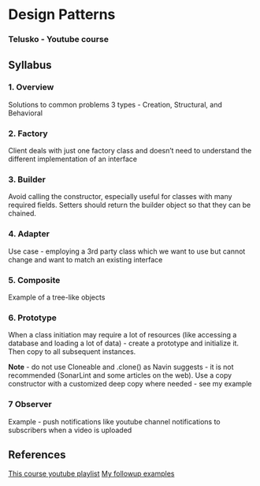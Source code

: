 # Design Patterns

### Telusko - Youtube course

## Syllabus

### 1. Overview

Solutions to common problems
3 types - Creation, Structural, and Behavioral

### 2. Factory

Client deals with just one factory class and doesn’t need to understand the different implementation of an interface

### 3. Builder

Avoid calling the constructor, especially useful for classes with many required fields.
Setters should return the builder object so that they can be chained.

### 4. Adapter

Use case - employing a 3rd party class which we want to use but cannot change and want to match an existing interface

### 5. Composite

Example of a tree-like objects

### 6. Prototype

When a class initiation may require a lot of resources (like accessing a database and loading a lot of data) - create a prototype and initialize it. Then copy to all subsequent instances.

**Note** - do not use Cloneable and .clone() as Navin suggests - it is not recommended (SonarLint and some articles on the web). Use a copy constructor with a customized deep copy where needed - see my example

### 7 Observer

Example - push notifications like youtube channel notifications to subscribers when a video is uploaded

## References

[This course youtube playlist](https://www.youtube.com/playlist?list=PLsyeobzWxl7r2ZX1fl-7CKnayxHJA_1ol)
[My followup examples](https://github.com/bendaten/design-patterns)
